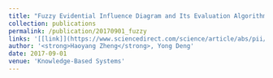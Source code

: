 ```yaml
---
title: "Fuzzy Evidential Influence Diagram and Its Evaluation Algorithm"
collection: publications
permalink: /publication/20170901_fuzzy
links: '[[link]](https://www.sciencedirect.com/science/article/abs/pii/S0950705117302484)'
author: '<strong>Haoyang Zheng</strong>, Yong Deng'
date: 2017-09-01
venue: 'Knowledge-Based Systems'
---
```

